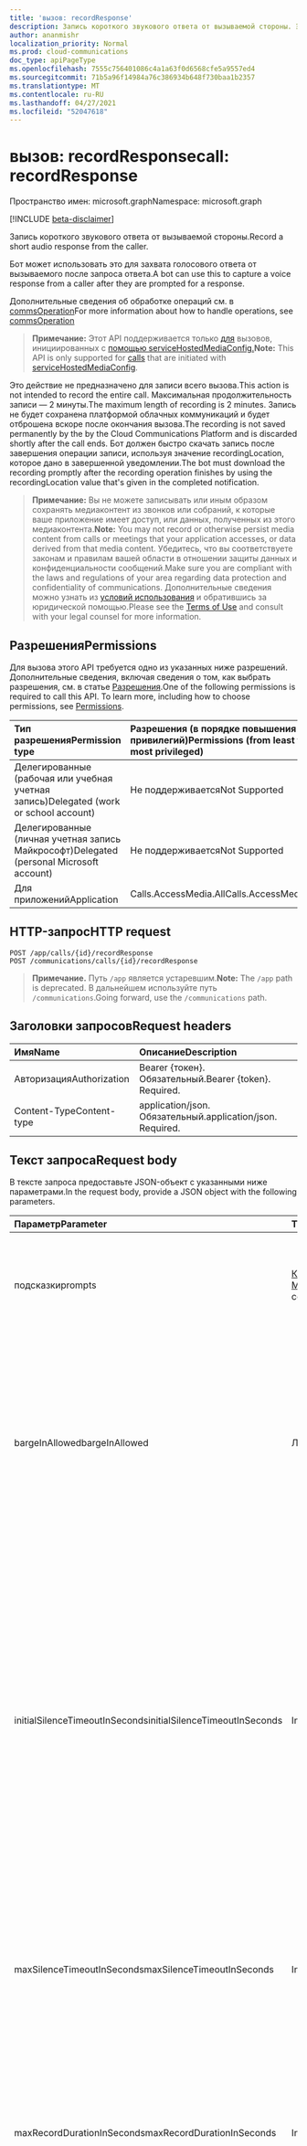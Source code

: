 ```yaml
---
title: 'вызов: recordResponse'
description: Запись короткого звукового ответа от вызываемой стороны. Это полезно, если бот хочет захватить голосовой ответ от вызываемого после запроса.
author: ananmishr
localization_priority: Normal
ms.prod: cloud-communications
doc_type: apiPageType
ms.openlocfilehash: 7555c756401086c4a1a63f0d6568cfe5a9557ed4
ms.sourcegitcommit: 71b5a96f14984a76c386934b648f730baa1b2357
ms.translationtype: MT
ms.contentlocale: ru-RU
ms.lasthandoff: 04/27/2021
ms.locfileid: "52047618"
---
```

# <a name="call-recordresponse"></a><span data-ttu-id="97023-104">вызов: recordResponse</span><span class="sxs-lookup"><span data-stu-id="97023-104">call: recordResponse</span></span>

<span data-ttu-id="97023-105">Пространство имен: microsoft.graph</span><span class="sxs-lookup"><span data-stu-id="97023-105">Namespace: microsoft.graph</span></span>

[!INCLUDE [beta-disclaimer](../../includes/beta-disclaimer.md)]

<span data-ttu-id="97023-106">Запись короткого звукового ответа от вызываемой стороны.</span><span class="sxs-lookup"><span data-stu-id="97023-106">Record a short audio response from the caller.</span></span>

<span data-ttu-id="97023-107">Бот может использовать это для захвата голосового ответа от вызываемого после запроса ответа.</span><span class="sxs-lookup"><span data-stu-id="97023-107">A bot can use this to capture a voice response from a caller after they are prompted for a response.</span></span>

<span data-ttu-id="97023-108">Дополнительные сведения об обработке операций см. в [commsOperation](../resources/commsOperation.md)</span><span class="sxs-lookup"><span data-stu-id="97023-108">For more information about how to handle operations, see [commsOperation](../resources/commsOperation.md)</span></span>

><span data-ttu-id="97023-109">**Примечание:** Этот API поддерживается только [для](../resources/call.md) вызовов, инициированных с [помощью serviceHostedMediaConfig.](../resources/servicehostedmediaconfig.md)</span><span class="sxs-lookup"><span data-stu-id="97023-109">**Note:** This API is only supported for [calls](../resources/call.md) that are initiated with [serviceHostedMediaConfig](../resources/servicehostedmediaconfig.md).</span></span>

<span data-ttu-id="97023-110">Это действие не предназначено для записи всего вызова.</span><span class="sxs-lookup"><span data-stu-id="97023-110">This action is not intended to record the entire call.</span></span> <span data-ttu-id="97023-111">Максимальная продолжительность записи — 2 минуты.</span><span class="sxs-lookup"><span data-stu-id="97023-111">The maximum length of recording is 2 minutes.</span></span> <span data-ttu-id="97023-112">Запись не будет сохранена платформой облачных коммуникаций и будет отброшена вскоре после окончания вызова.</span><span class="sxs-lookup"><span data-stu-id="97023-112">The recording is not saved permanently by the by the Cloud Communications Platform and is discarded shortly after the call ends.</span></span> <span data-ttu-id="97023-113">Бот должен быстро скачать запись после завершения операции записи, используя значение recordingLocation, которое дано в завершенной уведомлении.</span><span class="sxs-lookup"><span data-stu-id="97023-113">The bot must download the recording promptly after the recording operation finishes by using the recordingLocation value that's given in the completed notification.</span></span>

><span data-ttu-id="97023-114">**Примечание:** Вы не можете записывать или иным образом сохранять медиаконтент из звонков или собраний, к которые ваше приложение имеет доступ, или данных, полученных из этого медиаконтента.</span><span class="sxs-lookup"><span data-stu-id="97023-114">**Note:** You may not record or otherwise persist media content from calls or meetings that your application accesses, or data derived from that media content.</span></span> <span data-ttu-id="97023-115">Убедитесь, что вы соответствуете законам и правилам вашей области в отношении защиты данных и конфиденциальности сообщений.</span><span class="sxs-lookup"><span data-stu-id="97023-115">Make sure you are compliant with the laws and regulations of your area regarding data protection and confidentiality of communications.</span></span> <span data-ttu-id="97023-116">Дополнительные сведения можно узнать из [условий использования](/legal/microsoft-apis/terms-of-use) и обратившись за юридической помощью.</span><span class="sxs-lookup"><span data-stu-id="97023-116">Please see the [Terms of Use](/legal/microsoft-apis/terms-of-use) and consult with your legal counsel for more information.</span></span>

## <a name="permissions"></a><span data-ttu-id="97023-117">Разрешения</span><span class="sxs-lookup"><span data-stu-id="97023-117">Permissions</span></span>
<span data-ttu-id="97023-p104">Для вызова этого API требуется одно из указанных ниже разрешений. Дополнительные сведения, включая сведения о том, как выбрать разрешения, см. в статье [Разрешения](/graph/permissions-reference).</span><span class="sxs-lookup"><span data-stu-id="97023-p104">One of the following permissions is required to call this API. To learn more, including how to choose permissions, see [Permissions](/graph/permissions-reference).</span></span>

| <span data-ttu-id="97023-120">Тип разрешения</span><span class="sxs-lookup"><span data-stu-id="97023-120">Permission type</span></span> | <span data-ttu-id="97023-121">Разрешения (в порядке повышения привилегий)</span><span class="sxs-lookup"><span data-stu-id="97023-121">Permissions (from least to most privileged)</span></span> |
| :-------------- | :------------------------------------------ |
| <span data-ttu-id="97023-122">Делегированные (рабочая или учебная учетная запись)</span><span class="sxs-lookup"><span data-stu-id="97023-122">Delegated (work or school account)</span></span>     | <span data-ttu-id="97023-123">Не поддерживается</span><span class="sxs-lookup"><span data-stu-id="97023-123">Not Supported</span></span>        |
| <span data-ttu-id="97023-124">Делегированные (личная учетная запись Майкрософт)</span><span class="sxs-lookup"><span data-stu-id="97023-124">Delegated (personal Microsoft account)</span></span> | <span data-ttu-id="97023-125">Не поддерживается</span><span class="sxs-lookup"><span data-stu-id="97023-125">Not Supported</span></span>        |
| <span data-ttu-id="97023-126">Для приложений</span><span class="sxs-lookup"><span data-stu-id="97023-126">Application</span></span>     | <span data-ttu-id="97023-127">Calls.AccessMedia.All</span><span class="sxs-lookup"><span data-stu-id="97023-127">Calls.AccessMedia.All</span></span>                       |

## <a name="http-request"></a><span data-ttu-id="97023-128">HTTP-запрос</span><span class="sxs-lookup"><span data-stu-id="97023-128">HTTP request</span></span>
<!-- { "blockType": "ignored" } -->
```http
POST /app/calls/{id}/recordResponse
POST /communications/calls/{id}/recordResponse
```
> <span data-ttu-id="97023-129">**Примечание.** Путь `/app` является устаревшим.</span><span class="sxs-lookup"><span data-stu-id="97023-129">**Note:** The `/app` path is deprecated.</span></span> <span data-ttu-id="97023-130">В дальнейшем используйте путь `/communications`.</span><span class="sxs-lookup"><span data-stu-id="97023-130">Going forward, use the `/communications` path.</span></span>

## <a name="request-headers"></a><span data-ttu-id="97023-131">Заголовки запросов</span><span class="sxs-lookup"><span data-stu-id="97023-131">Request headers</span></span>
| <span data-ttu-id="97023-132">Имя</span><span class="sxs-lookup"><span data-stu-id="97023-132">Name</span></span>          | <span data-ttu-id="97023-133">Описание</span><span class="sxs-lookup"><span data-stu-id="97023-133">Description</span></span>               |
|:--------------|:--------------------------|
| <span data-ttu-id="97023-134">Авторизация</span><span class="sxs-lookup"><span data-stu-id="97023-134">Authorization</span></span> | <span data-ttu-id="97023-p106">Bearer {токен}. Обязательный.</span><span class="sxs-lookup"><span data-stu-id="97023-p106">Bearer {token}. Required.</span></span> |
| <span data-ttu-id="97023-137">Content-Type</span><span class="sxs-lookup"><span data-stu-id="97023-137">Content-type</span></span>| <span data-ttu-id="97023-p107">application/json. Обязательный.</span><span class="sxs-lookup"><span data-stu-id="97023-p107">application/json. Required.</span></span> |

## <a name="request-body"></a><span data-ttu-id="97023-140">Текст запроса</span><span class="sxs-lookup"><span data-stu-id="97023-140">Request body</span></span>
<span data-ttu-id="97023-141">В тексте запроса предоставьте JSON-объект с указанными ниже параметрами.</span><span class="sxs-lookup"><span data-stu-id="97023-141">In the request body, provide a JSON object with the following parameters.</span></span>

| <span data-ttu-id="97023-142">Параметр</span><span class="sxs-lookup"><span data-stu-id="97023-142">Parameter</span></span>      | <span data-ttu-id="97023-143">Тип</span><span class="sxs-lookup"><span data-stu-id="97023-143">Type</span></span>    |<span data-ttu-id="97023-144">Описание</span><span class="sxs-lookup"><span data-stu-id="97023-144">Description</span></span>|
|:---------------|:--------|:----------|
|<span data-ttu-id="97023-145">подсказки</span><span class="sxs-lookup"><span data-stu-id="97023-145">prompts</span></span>|<span data-ttu-id="97023-146">[Коллекция MediaPrompt](../resources/mediaprompt.md)</span><span class="sxs-lookup"><span data-stu-id="97023-146">[MediaPrompt](../resources/mediaprompt.md) collection</span></span> | <span data-ttu-id="97023-147">Подсказки для игры.</span><span class="sxs-lookup"><span data-stu-id="97023-147">The prompts to be played.</span></span> <span data-ttu-id="97023-148">Максимальный поддерживаемый размер коллекции mediaPrompt — 1.</span><span class="sxs-lookup"><span data-stu-id="97023-148">The maximum supported mediaPrompt collection size is 1.</span></span>|
|<span data-ttu-id="97023-149">bargeInAllowed</span><span class="sxs-lookup"><span data-stu-id="97023-149">bargeInAllowed</span></span>|<span data-ttu-id="97023-150">Логический</span><span class="sxs-lookup"><span data-stu-id="97023-150">Boolean</span></span>| <span data-ttu-id="97023-151">Если это так, запрос recordResponse будет вступать в другие существующие запросы записи и записи playprompt в очереди или в настоящее время.</span><span class="sxs-lookup"><span data-stu-id="97023-151">If true, the recordResponse request will barge into other existing queued-up/currently-processing record/playprompt requests.</span></span> <span data-ttu-id="97023-152">По умолчанию = false.</span><span class="sxs-lookup"><span data-stu-id="97023-152">Default = false.</span></span> |
|<span data-ttu-id="97023-153">initialSilenceTimeoutInSeconds</span><span class="sxs-lookup"><span data-stu-id="97023-153">initialSilenceTimeoutInSeconds</span></span> | <span data-ttu-id="97023-154">Int32</span><span class="sxs-lookup"><span data-stu-id="97023-154">Int32</span></span>| <span data-ttu-id="97023-155">Максимальная начальная тишина (тишина пользователя) разрешена с того времени, когда мы начнем операцию записи ответа перед периодиалом и не справимся с операцией.</span><span class="sxs-lookup"><span data-stu-id="97023-155">Maximum initial silence (user silence) allowed from the time we start the record response operation before we timeout and fail the operation.</span></span> <span data-ttu-id="97023-156">Если мы играем запрос, этот отсвечив начинается после завершения запроса.</span><span class="sxs-lookup"><span data-stu-id="97023-156">If we are playing a prompt, then this timer starts after prompt finishes.</span></span> <span data-ttu-id="97023-157">По умолчанию = 5 секунд, Min = 1 секунда, Max = 120 секунд</span><span class="sxs-lookup"><span data-stu-id="97023-157">Default = 5 seconds, Min = 1 second, Max = 120 seconds</span></span> |
|<span data-ttu-id="97023-158">maxSilenceTimeoutInSeconds</span><span class="sxs-lookup"><span data-stu-id="97023-158">maxSilenceTimeoutInSeconds</span></span>|<span data-ttu-id="97023-159">Int32</span><span class="sxs-lookup"><span data-stu-id="97023-159">Int32</span></span>| <span data-ttu-id="97023-160">Максимальное время тишины (паузы) после начала выступления пользователя.</span><span class="sxs-lookup"><span data-stu-id="97023-160">Maximum silence (pause) time allowed after a user has started speaking.</span></span> <span data-ttu-id="97023-161">По умолчанию = 5 секунд, Min = 1 секунда, Max = 120 секунд.</span><span class="sxs-lookup"><span data-stu-id="97023-161">Default = 5 seconds, Min = 1 second, Max = 120 seconds.</span></span>|
|<span data-ttu-id="97023-162">maxRecordDurationInSeconds</span><span class="sxs-lookup"><span data-stu-id="97023-162">maxRecordDurationInSeconds</span></span>|<span data-ttu-id="97023-163">Int32</span><span class="sxs-lookup"><span data-stu-id="97023-163">Int32</span></span>| <span data-ttu-id="97023-164">Максимальная продолжительность операции recordResponse перед остановкой записи.</span><span class="sxs-lookup"><span data-stu-id="97023-164">Max duration for the recordResponse operation before stopping recording.</span></span> <span data-ttu-id="97023-165">По умолчанию = 5 секунд, Min = 1 секунда, Max = 120 секунд.</span><span class="sxs-lookup"><span data-stu-id="97023-165">Default = 5 seconds, Min = 1 second, Max = 120 seconds.</span></span>|
|<span data-ttu-id="97023-166">playBeep</span><span class="sxs-lookup"><span data-stu-id="97023-166">playBeep</span></span>|<span data-ttu-id="97023-167">Логический</span><span class="sxs-lookup"><span data-stu-id="97023-167">Boolean</span></span>| <span data-ttu-id="97023-168">Если это так, воспроизводит звуковой сигнал, чтобы указать пользователю, что он может начать запись своего сообщения.</span><span class="sxs-lookup"><span data-stu-id="97023-168">If true, plays a beep to indicate to the user that they can start recording their message.</span></span> <span data-ttu-id="97023-169">По умолчанию = true.</span><span class="sxs-lookup"><span data-stu-id="97023-169">Default = true.</span></span>|
|<span data-ttu-id="97023-170">stopTones</span><span class="sxs-lookup"><span data-stu-id="97023-170">stopTones</span></span>|<span data-ttu-id="97023-171">Коллекция объектов string</span><span class="sxs-lookup"><span data-stu-id="97023-171">String collection</span></span>|<span data-ttu-id="97023-172">Стоп-сигналы, указанные для окончания записи.</span><span class="sxs-lookup"><span data-stu-id="97023-172">Stop tones specified to end recording.</span></span>|
|<span data-ttu-id="97023-173">clientContext</span><span class="sxs-lookup"><span data-stu-id="97023-173">clientContext</span></span>|<span data-ttu-id="97023-174">String</span><span class="sxs-lookup"><span data-stu-id="97023-174">String</span></span>|<span data-ttu-id="97023-175">Уникальная строка Client Context.</span><span class="sxs-lookup"><span data-stu-id="97023-175">Unique Client Context string.</span></span> <span data-ttu-id="97023-176">Максимальное ограничение — 256 шаров.</span><span class="sxs-lookup"><span data-stu-id="97023-176">Max limit is 256 chars.</span></span>|

> <span data-ttu-id="97023-177">**Примечание:** Максимальное время записи сокращено с 5 минут до 2 минут.</span><span class="sxs-lookup"><span data-stu-id="97023-177">**Note:** The maximum recording time has been reduced from 5 minutes to 2 minutes.</span></span>

## <a name="response"></a><span data-ttu-id="97023-178">Отклик</span><span class="sxs-lookup"><span data-stu-id="97023-178">Response</span></span>
<span data-ttu-id="97023-179">Этот метод возвращает код http-ответа и заглавную ссылку Location с URI в `200 OK` [записьОперацией,](../resources/recordoperation.md) созданной для этого запроса.</span><span class="sxs-lookup"><span data-stu-id="97023-179">This method returns a `200 OK` HTTP response code and a Location header with a URI to the [recordOperation](../resources/recordoperation.md) created for this request.</span></span>

## <a name="example"></a><span data-ttu-id="97023-180">Пример</span><span class="sxs-lookup"><span data-stu-id="97023-180">Example</span></span>
<span data-ttu-id="97023-181">В приведенном ниже примере показано, как вызывать этот API.</span><span class="sxs-lookup"><span data-stu-id="97023-181">The following example shows how to call this API.</span></span>

### <a name="example-1-records-a-short-audio-response-from-the-caller"></a><span data-ttu-id="97023-182">Пример 1. Запись короткого звукового ответа от вызываемой стороны</span><span class="sxs-lookup"><span data-stu-id="97023-182">Example 1: Records a short audio response from the caller</span></span>

##### <a name="request"></a><span data-ttu-id="97023-183">Запрос</span><span class="sxs-lookup"><span data-stu-id="97023-183">Request</span></span>
<span data-ttu-id="97023-184">Ниже показан пример запроса.</span><span class="sxs-lookup"><span data-stu-id="97023-184">The following example shows the request.</span></span>


# <a name="http"></a>[<span data-ttu-id="97023-185">HTTP</span><span class="sxs-lookup"><span data-stu-id="97023-185">HTTP</span></span>](#tab/http)
<!-- {
  "blockType": "request",
  "name": "call-recordResponse"
}-->
```http
POST https://graph.microsoft.com/beta/communications/calls/{id}/recordResponse
Content-Type: application/json
Content-Length: 394

{
  "bargeInAllowed": true,
  "clientContext": "d45324c1-fcb5-430a-902c-f20af696537c",
  "prompts": [
    {
      "@odata.type": "#microsoft.graph.mediaPrompt",
      "mediaInfo": {
        "uri": "https://cdn.contoso.com/beep.wav",
        "resourceId": "1D6DE2D4-CD51-4309-8DAA-70768651088E"
      }
    }
  ],
  "maxRecordDurationInSeconds": 10,
  "initialSilenceTimeoutInSeconds": 5,
  "maxSilenceTimeoutInSeconds": 2,
  "playBeep": true,
  "stopTones": [ "#", "1", "*" ]
}
```
# <a name="javascript"></a>[<span data-ttu-id="97023-186">JavaScript</span><span class="sxs-lookup"><span data-stu-id="97023-186">JavaScript</span></span>](#tab/javascript)
[!INCLUDE [sample-code](../includes/snippets/javascript/call-recordresponse-javascript-snippets.md)]
[!INCLUDE [sdk-documentation](../includes/snippets/snippets-sdk-documentation-link.md)]

# <a name="c"></a>[<span data-ttu-id="97023-187">C#</span><span class="sxs-lookup"><span data-stu-id="97023-187">C#</span></span>](#tab/csharp)
[!INCLUDE [sample-code](../includes/snippets/csharp/call-recordresponse-csharp-snippets.md)]
[!INCLUDE [sdk-documentation](../includes/snippets/snippets-sdk-documentation-link.md)]

# <a name="objective-c"></a>[<span data-ttu-id="97023-188">Objective-C</span><span class="sxs-lookup"><span data-stu-id="97023-188">Objective-C</span></span>](#tab/objc)
[!INCLUDE [sample-code](../includes/snippets/objc/call-recordresponse-objc-snippets.md)]
[!INCLUDE [sdk-documentation](../includes/snippets/snippets-sdk-documentation-link.md)]

# <a name="java"></a>[<span data-ttu-id="97023-189">Java</span><span class="sxs-lookup"><span data-stu-id="97023-189">Java</span></span>](#tab/java)
[!INCLUDE [sample-code](../includes/snippets/java/call-recordresponse-java-snippets.md)]
[!INCLUDE [sdk-documentation](../includes/snippets/snippets-sdk-documentation-link.md)]

---


##### <a name="response"></a><span data-ttu-id="97023-190">Отклик</span><span class="sxs-lookup"><span data-stu-id="97023-190">Response</span></span>
<span data-ttu-id="97023-191">Ниже показан пример отклика.</span><span class="sxs-lookup"><span data-stu-id="97023-191">The following example shows the response.</span></span>

> <span data-ttu-id="97023-192">**Примечание.** Объект отклика, показанный здесь, может быть сокращен для удобочитаемости.</span><span class="sxs-lookup"><span data-stu-id="97023-192">**Note:** The response object shown here might be shortened for readability.</span></span>

<!-- {
  "blockType": "response",
  "truncated": true,
  "@odata.type": "microsoft.graph.recordOperation"
} -->
```http
HTTP/1.1 200 OK
Location: https://graph.microsoft.com/beta/communications/calls/57dab8b1-894c-409a-b240-bd8beae78896/operations/0fe0623f-d628-42ed-b4bd-8ac290072cc5

{
  "@odata.type": "#microsoft.graph.recordOperation",
  "id": "0fe0623f-d628-42ed-b4bd-8ac290072cc5",
  "status": "running",
  "completionReason": null,
  "resultInfo": null,
  "recordingLocation": null,
  "clientContext": "d45324c1-fcb5-430a-902c-f20af696537c"
}
```

##### <a name="notification---operation-completed"></a><span data-ttu-id="97023-193">Уведомление — операция завершена</span><span class="sxs-lookup"><span data-stu-id="97023-193">Notification - operation completed</span></span>

```http
POST https://bot.contoso.com/api/calls
Content-Type: application/json
```

<!-- {
  "blockType": "example",
  "@odata.type": "microsoft.graph.commsNotifications"
}-->
```json
{
  "@odata.type": "#microsoft.graph.commsNotifications",
  "value": [
    {
      "@odata.type": "#microsoft.graph.commsNotification",
      "changeType": "deleted",
      "resourceUrl": "/communications/calls/57DAB8B1894C409AB240BD8BEAE78896/operations/0FE0623FD62842EDB4BD8AC290072CC5",
      "resourceData": {
        "@odata.type": "#microsoft.graph.recordOperation",
        "@odata.id": "/communications/calls/57DAB8B1894C409AB240BD8BEAE78896/operations/0FE0623FD62842EDB4BD8AC290072CC5",
        "@odata.etag": "W/\"54451\"",
        "id": "0fe0623f-d628-42ed-b4bd-8ac290072cc5",
        "clientContext": "d45324c1-fcb5-430a-902c-f20af696537c",
        "status": "completed",
        "recordingLocation": "https://file.location/17e3b46c-f61d-4f4d-9635-c626ef18e6ad",
        "recordingAccessToken": "<access-token>",
        "completionReason": "stopToneDetected"
      }
    }
  ]
}
```

### <a name="example-2-retrieving-the-recording-file"></a><span data-ttu-id="97023-194">Пример 2. Ирисовка файла записи</span><span class="sxs-lookup"><span data-stu-id="97023-194">Example 2: Retrieving the recording file</span></span>

> <span data-ttu-id="97023-195">**Примечание:** Вы не можете записывать или иным образом сохранять медиаконтент из звонков или собраний, к которые ваше приложение имеет доступ, или данных, полученных из этого медиаконтента.</span><span class="sxs-lookup"><span data-stu-id="97023-195">**Note:** You may NOT record or otherwise persist media content from calls or meetings that your application accesses, or data derived from that media content.</span></span> <span data-ttu-id="97023-196">Убедитесь, что вы соответствуете законам и правилам вашей области в отношении защиты данных и конфиденциальности сообщений.</span><span class="sxs-lookup"><span data-stu-id="97023-196">Make sure you are compliant with the laws and regulations of your area regarding data protection and confidentiality of communications.</span></span> <span data-ttu-id="97023-197">Дополнительные сведения можно узнать из [условий использования](/legal/microsoft-apis/terms-of-use) и обратившись за юридической помощью.</span><span class="sxs-lookup"><span data-stu-id="97023-197">Please see the [Terms of Use](/legal/microsoft-apis/terms-of-use) and consult with your legal counsel for more information.</span></span>

##### <a name="request"></a><span data-ttu-id="97023-198">Запрос</span><span class="sxs-lookup"><span data-stu-id="97023-198">Request</span></span>

<!-- {
  "blockType": "ignored"
}-->
```http
GET https://file.location/17e3b46c-f61d-4f4d-9635-c626ef18e6ad
Authorization: Bearer <recordingAccessToken>
```

##### <a name="response"></a><span data-ttu-id="97023-199">Отклик</span><span class="sxs-lookup"><span data-stu-id="97023-199">Response</span></span>

<!-- {
  "blockType": "ignored"
}-->

```http
HTTP/1.1 200 OK
Transfer-Encoding: chunked
Date: Thu, 17 Jan 2019 01:46:37 GMT
Content-Type: application/octet-stream

(application/octet-stream of size 160696 bytes)
```

> <span data-ttu-id="97023-200">**Примечание:** Вы не можете записывать или иным образом сохранять медиаконтент из звонков или собраний, к которые ваше приложение имеет доступ, или данных, полученных из этого медиаконтента.</span><span class="sxs-lookup"><span data-stu-id="97023-200">**Note:** You may NOT record or otherwise persist media content from calls or meetings that your application accesses, or data derived from that media content.</span></span> <span data-ttu-id="97023-201">Убедитесь, что вы соответствуете законам и правилам вашей области в отношении защиты данных и конфиденциальности сообщений.</span><span class="sxs-lookup"><span data-stu-id="97023-201">Make sure you are compliant with the laws and regulations of your area regarding data protection and confidentiality of communications.</span></span> <span data-ttu-id="97023-202">Дополнительные сведения можно узнать из [условий использования](/legal/microsoft-apis/terms-of-use) и обратившись за юридической помощью.</span><span class="sxs-lookup"><span data-stu-id="97023-202">Please see the [Terms of Use](/legal/microsoft-apis/terms-of-use) and consult with your legal counsel for more information.</span></span>

<!-- uuid: 8fcb5dbc-d5aa-4681-8e31-b001d5168d79
2015-10-25 14:57:30 UTC -->
<!--
{
  "type": "#page.annotation",
  "description": "call: recordResponse",
  "keywords": "",
  "section": "documentation",
  "tocPath": "",
  "suppressions": [
  ]
}
-->
